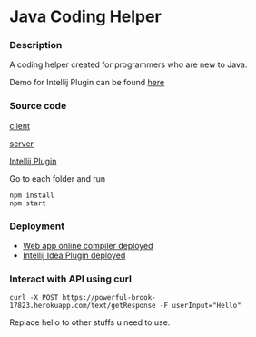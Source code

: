 # Java Coding Helper

### Description

A coding helper created for programmers who are new to Java. 

Demo for Intellij Plugin can be found [here](https://youtu.be/OxNJC40yvtY)

### Source code

[client](https://github.com/Sothis-baka/SpokenIDE)

[server](https://github.com/Sothis-baka/SpokenIDE-serv)

[Intellij Plugin](https://github.com/Sothis-baka/JavaCodingHelper)

Go to each folder and run 

```
npm install
npm start
```

### Deployment

* [Web app online compiler deployed](https://aqueous-refuge-42292.herokuapp.com/)
* [Intellij Idea Plugin deployed](https://plugins.jetbrains.com/plugin/17271-javacodinghelper/versions/stable/128734)

### Interact with API using curl

````
curl -X POST https://powerful-brook-17823.herokuapp.com/text/getResponse -F userInput="Hello"
````

Replace hello to other stuffs u need to use.



